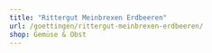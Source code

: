 ```yaml
---
title: "Rittergut Meinbrexen Erdbeeren"
url: /goettingen/rittergut-meinbrexen-erdbeeren/
shop: Gemüse & Obst
---
```

